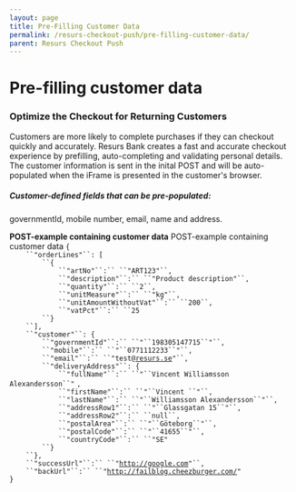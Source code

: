 ```yaml
---
layout: page
title: Pre-Filling Customer Data
permalink: /resurs-checkout-push/pre-filling-customer-data/
parent: Resurs Checkout Push
---
```



# Pre-filling customer data 

  
### Optimize the Checkout for Returning Customers
Customers are more likely to complete purchases if they can checkout
quickly and accurately. Resurs Bank creates a fast and accurate checkout
experience by prefilling, auto-completing and validating personal
details.
The customer information is sent in the inital POST and will be
auto-populated when the iFrame is presented in the customer's browser.
  
##### Customer-defined fields that can be pre-populated:
governmentId, mobile number, email, name and address.
  
**POST-example containing customer data**
POST-example containing customer data
`{`  
`    ``"orderLines"``: [`  
`        ``{`  
`            ``"artNo"``:`` ``"ART123"``,`  
`            ``"description"``:`` ``"Product description"``,`  
`            ``"quantity"``:`` ``2``,`  
`            ``"unitMeasure"``:`` ``"kg"``,`  
`            ``"unitAmountWithoutVat"``:`` ``200``,`  
`            ``"vatPct"``:`` ``25`  
`        ``}`  
`    ``],`  
`    ``"customer"``: {`  
`        ``"governmentId"``:`` ``"``198305147715``"``,`  
`        ``"mobile"``:`` ``"``0771112233``"``,`  
`        ``"email"``:`` ``"test@`[`resurs.se`](http://resurs.se)`"``,`  
`        ``"deliveryAddress"``: {`  
`            ``"fullName"``:`` ``"``Vincent Williamsson Alexandersson``"` `,`  
`            ``"firstName"``:`` ``"``Vincent ``"``,`  
`            ``"lastName"``:`` ``"``Williamsson Alexandersson``"``,`  
`            ``"addressRow1"``:`` ``"``Glassgatan 15``"``,`  
`            ``"addressRow2"``:`` ``null``,`  
`            ``"postalArea"``:`` ``"``Göteborg``"``,`  
`            ``"postalCode"``:`` ``"``41655``"``,`  
`            ``"countryCode"``:`` ``"SE"`  
`        ``}`  
`    ``},`  
`    ``"successUrl"``:`` ``"`[`http://google.com`](http://google.com/)`"``,`  
`    ``"backUrl"``:`` ``"`[`http://failblog.cheezburger.com/`](http://failblog.cheezburger.com/)`"`  
`}`
